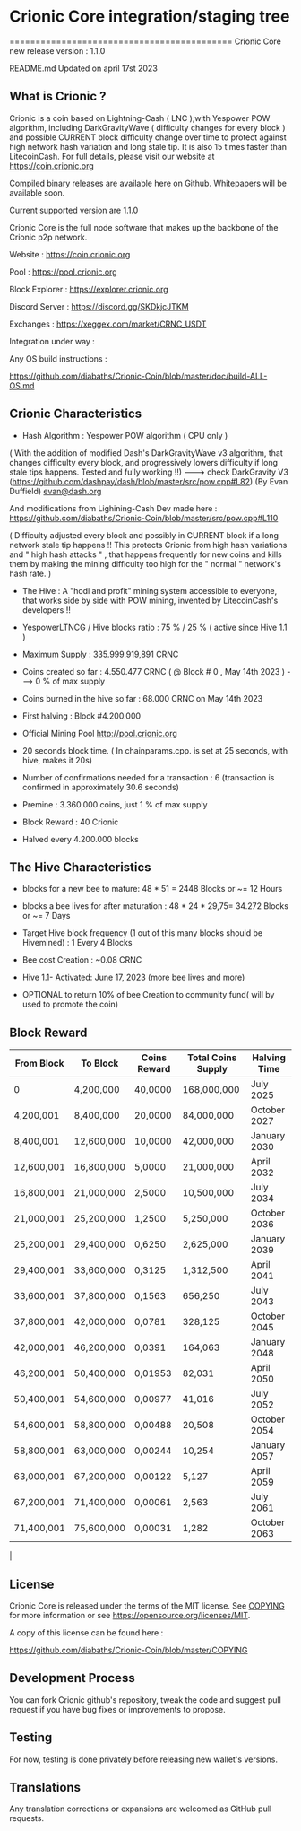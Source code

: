 
# Crionic Core integration/staging tree
===========================================
Crionic Core new release version : 1.1.0

README.md Updated on april 17st 2023

What is Crionic ?
----------------------

Crionic is a coin based on Lightning-Cash ( LNC ),with Yespower POW algorithm, including DarkGravityWave ( difficulty changes for every block ) and possible CURRENT block difficulty change over time to protect against high network hash variation and long stale tip. It is also 15 times faster than LitecoinCash. For full details, please visit our website at https://coin.crionic.org

Compiled binary releases are available here on Github.
Whitepapers will be available soon.

Current supported version are 1.1.0

Crionic Core is the full node software that makes up the backbone of the Crionic p2p network.


Website : https://coin.crionic.org

Pool : https://pool.crionic.org

Block Explorer : https://explorer.crionic.org

Discord Server : https://discord.gg/SKDkjcJTKM


Exchanges : 
https://xeggex.com/market/CRNC_USDT 


Integration under way : 



Any OS build instructions :

https://github.com/diabaths/Crionic-Coin/blob/master/doc/build-ALL-OS.md




Crionic Characteristics
---------------------------------------------------------------------------


- Hash Algorithm : Yespower POW algorithm    ( CPU only )

( With the addition of modified Dash's DarkGravityWave v3 algorithm, that changes difficulty every block, and progressively lowers difficulty if long stale tips happens. Tested and fully working !!) ---> check DarkGravity V3 (https://github.com/dashpay/dash/blob/master/src/pow.cpp#L82) (By Evan Duffield)
 <evan@dash.org>

And modifications from Lighining-Cash Dev made here :        https://github.com/diabaths/Crionic-Coin/blob/master/src/pow.cpp#L110

( Difficulty adjusted every block and possibly in CURRENT block if a long network stale tip happens !! This protects Crionic from high hash variations and " high hash attacks " , that happens frequently for new coins and kills them by making the mining difficulty too high for the " normal " network's hash rate. )


- The Hive : A "hodl and profit" mining system accessible to everyone, that works side by side with POW mining, invented by LitecoinCash's developers !!

- YespowerLTNCG / Hive blocks ratio : 75 % / 25 % ( active since Hive 1.1 )

- Maximum Supply : 335.999.919,891 CRNC 

- Coins created so far : 4.550.477 CRNC ( @ Block # 0 , May 14th 2023 ) ---> 0 % of max supply

- Coins burned in the hive so far : 68.000 CRNC  on May 14th 2023 

- First halving : Block #4.200.000

- Official Mining Pool http://pool.crionic.org

- 20 seconds block time. ( In chainparams.cpp. is set at 25 seconds, with hive, makes it 20s)

- Number of confirmations needed for a transaction : 6  (transaction is confirmed in approximately 30.6 seconds)

- Premine : 3.360.000 coins, just 1 % of max supply

- Block Reward : 40 Crionic

- Halved every 4.200.000 blocks


The Hive Characteristics
---------------------------------------------------------------------------

- blocks for a new bee to mature: 48 * 51 = 2448 Blocks or ~= 12 Hours

- blocks a bee lives for after maturation : 48 * 24 * 29,75= 34.272 Blocks or ~= 7 Days

- Target Hive block frequency (1 out of this many blocks should be Hivemined) : 1 Every 4 Blocks 

- Bee cost Creation : ~0.08 CRNC

- Hive 1.1- Activated: June 17, 2023 (more bee lives and more) 

- OPTIONAL to return 10% of bee Creation to community fund( will by used to promote the coin)



Block Reward
---------------------------------------------------------------------------
					
| From Block   | To Block     | Coins Reward | Total Coins Supply | Halving Time  |
|--------------|--------------|--------------|--------------------|---------------|
| 0            | 4,200,000    | 40,0000      | 168,000,000        | July 2025 |
| 4,200,001    | 8,400,000    | 20,0000      | 84,000,000         | October 2027 |
| 8,400,001    | 12,600,000   | 10,0000      | 42,000,000         | January 2030 |
| 12,600,001   | 16,800,000   | 5,0000       | 21,000,000         | April 2032 |
| 16,800,001   | 21,000,000   | 2,5000       | 10,500,000         | July 2034 |
| 21,000,001   | 25,200,000   | 1,2500       | 5,250,000          | October 2036 |
| 25,200,001   | 29,400,000   | 0,6250       | 2,625,000          | January 2039 |
| 29,400,001   | 33,600,000   | 0,3125       | 1,312,500          | April 2041 |
| 33,600,001   | 37,800,000   | 0,1563       | 656,250            | July 2043 |
| 37,800,001   | 42,000,000   | 0,0781       | 328,125            | October 2045 |
| 42,000,001   | 46,200,000   | 0,0391       | 164,063            | January 2048 |
| 46,200,001   | 50,400,000   | 0,01953      | 82,031             | April 2050 |
| 50,400,001   | 54,600,000   | 0,00977      | 41,016             | July 2052 |
| 54,600,001   | 58,800,000   | 0,00488      | 20,508             | October 2054 |
| 58,800,001   | 63,000,000   | 0,00244      | 10,254             | January 2057 |
| 63,000,001   | 67,200,000   | 0,00122      | 5,127              | April 2059 |
| 67,200,001   | 71,400,000   | 0,00061      | 2,563              | July 2061 |
| 71,400,001   | 75,600,000   | 0,00031      | 1,282              | October 2063 |
| 
	



License
-------

Crionic Core is released under the terms of the MIT license. See [COPYING](COPYING) for more
information or see https://opensource.org/licenses/MIT.

A copy of this license can be found here :

https://github.com/diabaths/Crionic-Coin/blob/master/COPYING


Development Process
-------------------

You can fork Crionic github's repository, tweak the code and suggest pull request if you have bug fixes or improvements to propose.

Testing
-------

For now, testing is done privately before releasing new wallet's versions.

Translations
------------

Any translation corrections or expansions are welcomed as GitHub pull requests.
